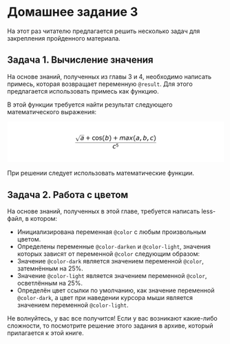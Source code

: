 # Домашнее задание 3

На этот раз читателю предлагается решить несколько задач для закрепления пройденного материала.

## Задача 1. Вычисление значения

На основе знаний, полученных из главы 3 и 4, необходимо написать примесь, которая возвращает переменную `@result`. Для этого предлагается использовать примесь как функцию.

В этой функции требуется найти результат следующего математического выражения:

![найти результат следующего математического выражения](chapter_4_homework_1.png)

При решении следует использовать математические функции.

## Задача 2. Работа с цветом

На основе знаний, полученных в этой главе, требуется написать less-файл, в котором:

- Инициализирована переменная `@color` с любым произвольным цветом.
- Определены переменные `@color-darken` и `@color-light`, значения которых зависят от переменной `@color` следующим образом:
- Значение `@color-dark` является значением переменной `@color`, затемнённым на 25%.
- Значение `@color-light` является значением переменной `@color`, осветлённым на 25%.
- Определён цвет ссылки по умолчанию, как значение переменной `@color-dark`, а цвет при наведении курсора мыши является значением переменной `@color-light`.

Не волнуйтесь, у вас все получится! Если у вас возникают какие-либо сложности,
то посмотрите решение этого задания в архиве, который прилагается к этой
книге.

